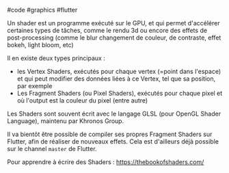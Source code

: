 #code #graphics #flutter

Un shader est un programme exécuté sur le GPU, et qui permet d'accélérer certaines types de tâches, comme le rendu 3d ou encore des effets de post-processing (comme le blur changement de couleur, de contraste, effet bokeh, light bloom, etc)

Il en existe deux types principaux :
- les Vertex Shaders, exécutés pour chaque vertex (=point dans l'espace) et qui peut modifier des données liées à ce Vertex, tel que sa position, par exemple 
- Les Fragment Shaders (ou Pixel Shaders), exécutés pour chaque pixel et où l'output est la couleur du pixel (entre autre)

Les Shaders sont souvent écrit avec le langage GLSL (pour OpenGL Shader Language), maintenu par Khronos Group.

Il va bientôt être possible de compiler ses propres Fragment Shaders sur Flutter, afin de réaliser de nouveaux effets. Cela est d'ailleurs déjà possible sur le channel `master` de Flutter.

Pour apprendre à écrire des Shaders : https://thebookofshaders.com/